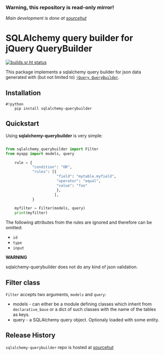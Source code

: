 ### Warning, this repository is read-only mirror!
*Main development is done at [sourcehut](https://github.com/ocurero/sqlalchemy-querybuilder)*

SQLAlchemy query builder for jQuery QueryBuilder
================================================

[![builds.sr.ht
status](https://builds.sr.ht/~ocurero/sqlalchemy-querybuilder/.build.yml.svg)](https://builds.sr.ht/~ocurero/sqlalchemy-querybuilder/.build.yml?)

This package implements a sqlalchemy query builder for json data
generated with (but not limited to) [`jQuery QueryBuilder`](http://querybuilder.js.org/).


Installation
------------

    #!python
        pip install sqlalchemy-querybuilder

Quickstart
----------

Using **sqlalchemy-querybuilder** is very simple:

```python

from sqlalchemy_querybuilder import Filter
from myapp import models, query

    rule = {
            "condition": "OR",
            "rules": [{
                       "field": "mytable.myfield",
                       "operator": "equal",
                       "value": "foo"
                       },
                      ],
            }

    myfilter = Filter(models, query)
    print(myfilter)
```

The following attributes from the rules are ignored and therefore can be omitted:

-   `id`
-   `type`
-   `input`

**WARNING**

sqlalchemy-querybuilder does not do any kind of json validation.

Filter class
------------

`Filter` accepts two arguments, `models` and `query`:

-   models - can either be a module defining classes which inherit from
    `declarative_base` or a dict of such classes with the name of the
    tables as keys.
-   query - a SQLAlchemy query object. Optionaly loaded with some
    entity.

Release History
---------------

`sqlalchemy-querybuilder` repo is hosted at [sourcehut](https://github.com/ocurero/sqlalchemy-querybuilder)
